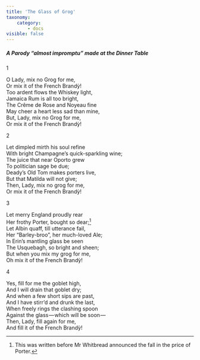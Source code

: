 ```yaml
---
title: 'The Glass of Grog'
taxonomy:
    category:
        - docs
visible: false
---
```


##### A Parody “almost impromptu” made at the Dinner Table

1

O Lady, mix no Grog for me,  
Or mix it of the French Brand&#7923;!  
Too ardent flows the Whiskey light,  
Jamaica Rum is all too bright,  
The Crême de Rose and Noyeau fine  
May cheer a heart less sad than mine,  
But, Lady, mix no Grog for me,  
Or mix it of the French Brand&#7923;!  

2

Let dimpled mirth his soul refine  
With bright Champagne’s quick-sparkling wine;  
The juice that near Oporto grew  
To politician sage be due;  
Deady’s Old Tom makes porters live,  
But that Matilda will not give;  
Then, Lady, mix no grog for me,  
Or mix it of the French Brand&#7923;!

3

Let merry England proudly rear  
Her frothy Porter, bought so dear;[^1]  
Let Albin quaff, till utterance fail,  
Her “Barley-broo”, her much-loved Ale;  
In Erin’s mantling glass be seen  
The Usquebagh, so bright and sheen;  
But when you mix my grog for me,  
Oh mix it of the French Brand&#7923;!

4

Yes, fill for me the goblet high,  
And I will drain that goblet dry;  
And when a few short sips are past,  
And I have stirr’d and drunk the last,  
When freely rings the clashing spoon  
Against the glass — which will be soon —   
Then, Lady, fill again for me,  
And fill it of the French Brand&#7923;!

[^1]: This was written before Mr Whitbread announced the fall in the price of Porter.